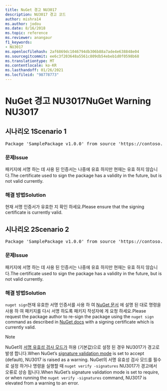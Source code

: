 ```yaml
---
title: NuGet 경고 NU3017
description: NU3017 경고 코드
author: mishra14
ms.author: jodou
ms.date: 8/16/2018
ms.topic: reference
ms.reviewer: anangaur
f1_keywords:
- NU3017
ms.openlocfilehash: 2af6869dc1046794db306b88a7ade4e638848e04
ms.sourcegitcommit: ee6c3f203648a5561c809db54ebeb1d0f0598b68
ms.translationtype: MT
ms.contentlocale: ko-KR
ms.lasthandoff: 01/26/2021
ms.locfileid: "98778773"
---
```

# <a name="nuget-warning-nu3017"></a><span data-ttu-id="017cc-103">NuGet 경고 NU3017</span><span class="sxs-lookup"><span data-stu-id="017cc-103">NuGet Warning NU3017</span></span>

## <a name="scenario-1"></a><span data-ttu-id="017cc-104">시나리오 1</span><span class="sxs-lookup"><span data-stu-id="017cc-104">Scenario 1</span></span>

<pre>Package 'SamplePackage v1.0.0' from source 'https://contoso.com/index.json': The signing certificate is not yet valid.</pre>

### <a name="issue"></a><span data-ttu-id="017cc-105">문제</span><span class="sxs-lookup"><span data-stu-id="017cc-105">Issue</span></span>

<span data-ttu-id="017cc-106">패키지에 서명 하는 데 사용 된 인증서는 나중에 유효 하지만 현재는 유효 하지 않습니다.</span><span class="sxs-lookup"><span data-stu-id="017cc-106">The certificate used to sign the package has a validity in the future, but is not valid currently.</span></span>


### <a name="solution"></a><span data-ttu-id="017cc-107">해결 방법</span><span class="sxs-lookup"><span data-stu-id="017cc-107">Solution</span></span>

<span data-ttu-id="017cc-108">현재 서명 인증서가 유효한 지 확인 하세요.</span><span class="sxs-lookup"><span data-stu-id="017cc-108">Please ensure that the signing certificate is currently valid.</span></span>



## <a name="scenario-2"></a><span data-ttu-id="017cc-109">시나리오 2</span><span class="sxs-lookup"><span data-stu-id="017cc-109">Scenario 2</span></span>

<pre>Package 'SamplePackage v1.0.0' from source 'https://contoso.com/index.json': The primary signature's certificate is not yet valid.</pre>

### <a name="issue"></a><span data-ttu-id="017cc-110">문제</span><span class="sxs-lookup"><span data-stu-id="017cc-110">Issue</span></span>

<span data-ttu-id="017cc-111">패키지에 서명 하는 데 사용 된 인증서는 나중에 유효 하지만 현재는 유효 하지 않습니다.</span><span class="sxs-lookup"><span data-stu-id="017cc-111">The certificate used to sign the package has a validity in the future, but is not valid currently.</span></span>


### <a name="solution"></a><span data-ttu-id="017cc-112">해결 방법</span><span class="sxs-lookup"><span data-stu-id="017cc-112">Solution</span></span>

<span data-ttu-id="017cc-113">`nuget sign`현재 유효한 서명 인증서를 사용 하 여 [NuGet 문서](../../create-packages/sign-a-package.md) 에 설명 된 대로 명령을 사용 하 여 패키지를 다시 서명 하도록 패키지 작성자에 게 요청 하세요.</span><span class="sxs-lookup"><span data-stu-id="017cc-113">Please request the package author to re-sign the package using the `nuget sign` command as described in [NuGet docs](../../create-packages/sign-a-package.md) with a signing certificate which is currently valid.</span></span>


> [!Note]
> <span data-ttu-id="017cc-114">NuGet의 [서명 유효성 검사 모드가](../../consume-packages/installing-signed-packages.md#configure-package-signature-requirements) 허용 (기본값)으로 설정 된 경우 NU3017가 경고로 발생 합니다.</span><span class="sxs-lookup"><span data-stu-id="017cc-114">When NuGet’s [signature validation mode](../../consume-packages/installing-signed-packages.md#configure-package-signature-requirements) is set to accept (default), NU3017 is raised as a warning.</span></span> <span data-ttu-id="017cc-115">NuGet의 서명 유효성 검사 모드를 필수로 설정 하거나 명령을 실행할 때 `nuget verify -signatures` NU3017가 경고에서 오류로 상승 됩니다.</span><span class="sxs-lookup"><span data-stu-id="017cc-115">When NuGet’s signature validation mode is set to require, or when running the `nuget verify -signatures` command, NU3017 is elevated from a warning to an error.</span></span> 
